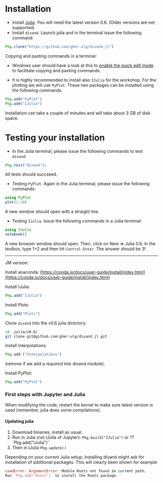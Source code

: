 # Installation


* Install [Julia](https://julialang.org/downloads/). You will need the latest version 0.6. (Older versions are not supported)
* Install `divand`. Launch julia and in the terminal issue the following command:

```julia
Pkg.clone("https://github.com/gher-ulg/divand.jl")
```

Copying and pasting commands in a terminal:
* Windows user should have a look at this to [enable the quick edit mode](https://blogs.msdn.microsoft.com/adioltean/2004/12/27/useful-copypaste-trick-in-cmd-exe/) to facilitate copying and pasting commands. 

* It is highly recommended to install also `IJulia` for the workshop. For the plotting we will use `PyPlot`. These two packages can be installed using the following commands. 

```julia
Pkg.add("PyPlot")
Pkg.add("IJulia")
```
Installation can take a couple of minutes and will tabe about 3 GB of disk space.


# Testing your installation

* In the Julia terminal, please issue the following commands to test `divand`:

```julia
Pkg.test("divand");
```
All tests should succseed.

* Testing `PyPlot`. Again in the Julia terminal, please issue the following commands:

```julia
using PyPlot
plot(1:10)
```

A new window should open with a straight line.

* Testing `IJulia`. Issue the following commands in a Julia terminal:

```julia
using IJulia
notebook()
```

A new browser window should open. Then, click on New => Julia 0.6. In the textbox, type 1+2 and then hit `Control-Enter`. The answer should be 3!





---

JM version:

Install anaconda: [https://conda.io/docs/user-guide/install/index.html](https://conda.io/docs/user-guide/install/index.html) 

Install IJulia:
```julia
Pkg.add("IJulia")
```

Install Plots:
```julia
Pkg.add("Plots")
```

Clone `divand` into the v0.6 julia directory:
```bash
cd .julia/v0.6/
git clone git@github.com:gher-ulg/divand.jl.git
```

Install Interpolations:
```julia
Pkg.add ("Interpolations")
```
(remove if we add a *required* into divand module).

Install PyPlot:
```julia
Pkg.add("PyPlot")
```

### First steps with Jupyter and Julia

When modifying the code, restart the kernel to make sure latest version is
used (remember, julia does some compilations).


#### Updating julia
1. Download binaries, install as usual.     
2. Run in Julia (not IJulia of Jupyter): `Pkg.build("IJulia")` or ??
`Pkg.add("IJulia")``
3. Then in IJulia `Pkg.update()`


Depending on your current Julia setup, installing divand might ask for
installation of additional packages. This will clearly been shown
for example
```julia
LoadError: ArgumentError: Module Roots not found in current path.
Run `Pkg.add("Roots")` to install the Roots package.
```
